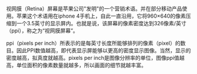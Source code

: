 视网膜（Retina）屏幕是苹果公司"发明"的一个营销术语。并在部分移动产品使用。苹果这个术语用在iphone 4手机上，自此一直沿用，它将960×640的像素压缩到一个3.5英寸的显示屏内。也就是说，该屏幕的像素密度达到326像素/英寸（ppi），称之为“视网膜屏幕”。

ppi（pixels per inch）所表示的是每英寸长度所能够排列的像素（pixel）的数目。因此PPI数值越高，即代表显示屏能够以更高的密度显示图像。当然，显示的密度越高，拟真度就越高。pixels per inch是图像分辨率的单位，图像ppi值越高，单位面积的像素数量就越多，所以画面的细节就越丰富。
